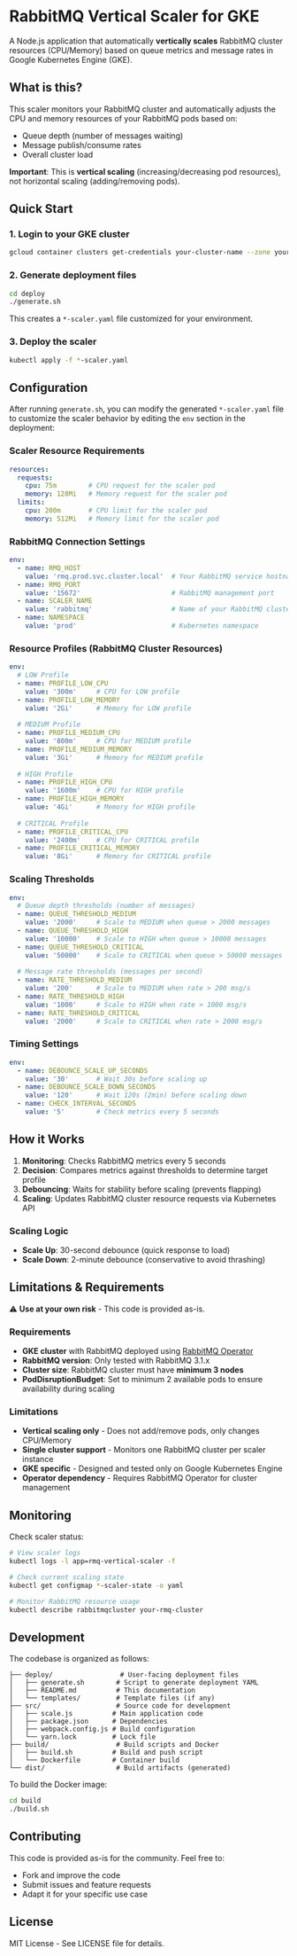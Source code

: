 # RabbitMQ Vertical Scaler for GKE

A Node.js application that automatically **vertically scales** RabbitMQ cluster resources (CPU/Memory) based on queue metrics and message rates in Google Kubernetes Engine (GKE).

## What is this?

This scaler monitors your RabbitMQ cluster and automatically adjusts the CPU and memory resources of your RabbitMQ pods based on:
- Queue depth (number of messages waiting)
- Message publish/consume rates
- Overall cluster load

**Important**: This is **vertical scaling** (increasing/decreasing pod resources), not horizontal scaling (adding/removing pods).

## Quick Start

### 1. Login to your GKE cluster
```bash
gcloud container clusters get-credentials your-cluster-name --zone your-zone --project your-project
```

### 2. Generate deployment files
```bash
cd deploy
./generate.sh
```
This creates a `*-scaler.yaml` file customized for your environment.

### 3. Deploy the scaler
```bash
kubectl apply -f *-scaler.yaml
```

## Configuration

After running `generate.sh`, you can modify the generated `*-scaler.yaml` file to customize the scaler behavior by editing the `env` section in the deployment:

### Scaler Resource Requirements
```yaml
resources:
  requests:
    cpu: 75m        # CPU request for the scaler pod
    memory: 128Mi   # Memory request for the scaler pod
  limits:
    cpu: 200m       # CPU limit for the scaler pod
    memory: 512Mi   # Memory limit for the scaler pod
```

### RabbitMQ Connection Settings
```yaml
env:
  - name: RMQ_HOST
    value: 'rmq.prod.svc.cluster.local'  # Your RabbitMQ service hostname
  - name: RMQ_PORT
    value: '15672'                       # RabbitMQ management port
  - name: SCALER_NAME
    value: 'rabbitmq'                    # Name of your RabbitMQ cluster resource
  - name: NAMESPACE
    value: 'prod'                        # Kubernetes namespace
```

### Resource Profiles (RabbitMQ Cluster Resources)
```yaml
env:
  # LOW Profile
  - name: PROFILE_LOW_CPU
    value: '300m'     # CPU for LOW profile
  - name: PROFILE_LOW_MEMORY
    value: '2Gi'      # Memory for LOW profile
  
  # MEDIUM Profile
  - name: PROFILE_MEDIUM_CPU
    value: '800m'     # CPU for MEDIUM profile
  - name: PROFILE_MEDIUM_MEMORY
    value: '3Gi'      # Memory for MEDIUM profile
  
  # HIGH Profile
  - name: PROFILE_HIGH_CPU
    value: '1600m'    # CPU for HIGH profile
  - name: PROFILE_HIGH_MEMORY
    value: '4Gi'      # Memory for HIGH profile
  
  # CRITICAL Profile
  - name: PROFILE_CRITICAL_CPU
    value: '2400m'    # CPU for CRITICAL profile
  - name: PROFILE_CRITICAL_MEMORY
    value: '8Gi'      # Memory for CRITICAL profile
```

### Scaling Thresholds
```yaml
env:
  # Queue depth thresholds (number of messages)
  - name: QUEUE_THRESHOLD_MEDIUM
    value: '2000'     # Scale to MEDIUM when queue > 2000 messages
  - name: QUEUE_THRESHOLD_HIGH
    value: '10000'    # Scale to HIGH when queue > 10000 messages
  - name: QUEUE_THRESHOLD_CRITICAL
    value: '50000'    # Scale to CRITICAL when queue > 50000 messages
  
  # Message rate thresholds (messages per second)
  - name: RATE_THRESHOLD_MEDIUM
    value: '200'      # Scale to MEDIUM when rate > 200 msg/s
  - name: RATE_THRESHOLD_HIGH
    value: '1000'     # Scale to HIGH when rate > 1000 msg/s
  - name: RATE_THRESHOLD_CRITICAL
    value: '2000'     # Scale to CRITICAL when rate > 2000 msg/s
```

### Timing Settings
```yaml
env:
  - name: DEBOUNCE_SCALE_UP_SECONDS
    value: '30'       # Wait 30s before scaling up
  - name: DEBOUNCE_SCALE_DOWN_SECONDS
    value: '120'      # Wait 120s (2min) before scaling down
  - name: CHECK_INTERVAL_SECONDS
    value: '5'        # Check metrics every 5 seconds
```

## How it Works

1. **Monitoring**: Checks RabbitMQ metrics every 5 seconds
2. **Decision**: Compares metrics against thresholds to determine target profile
3. **Debouncing**: Waits for stability before scaling (prevents flapping)
4. **Scaling**: Updates RabbitMQ cluster resource requests via Kubernetes API

### Scaling Logic
- **Scale Up**: 30-second debounce (quick response to load)
- **Scale Down**: 2-minute debounce (conservative to avoid thrashing)

## Limitations & Requirements

⚠️ **Use at your own risk** - This code is provided as-is.

### Requirements
- **GKE cluster** with RabbitMQ deployed using [RabbitMQ Operator](https://www.rabbitmq.com/kubernetes/operator/operator-overview.html)
- **RabbitMQ version**: Only tested with RabbitMQ 3.1.x
- **Cluster size**: RabbitMQ cluster must have **minimum 3 nodes**
- **PodDisruptionBudget**: Set to minimum 2 available pods to ensure availability during scaling

### Limitations
- **Vertical scaling only** - Does not add/remove pods, only changes CPU/Memory
- **Single cluster support** - Monitors one RabbitMQ cluster per scaler instance
- **GKE specific** - Designed and tested only on Google Kubernetes Engine
- **Operator dependency** - Requires RabbitMQ Operator for cluster management

## Monitoring

Check scaler status:
```bash
# View scaler logs
kubectl logs -l app=rmq-vertical-scaler -f

# Check current scaling state
kubectl get configmap *-scaler-state -o yaml

# Monitor RabbitMQ resource usage
kubectl describe rabbitmqcluster your-rmq-cluster
```

## Development

The codebase is organized as follows:

```
├── deploy/                 # User-facing deployment files
│   ├── generate.sh        # Script to generate deployment YAML
│   ├── README.md          # This documentation
│   └── templates/         # Template files (if any)
├── src/                   # Source code for development
│   ├── scale.js          # Main application code
│   ├── package.json      # Dependencies
│   ├── webpack.config.js # Build configuration
│   └── yarn.lock         # Lock file
├── build/                 # Build scripts and Docker
│   ├── build.sh          # Build and push script
│   └── Dockerfile        # Container build
└── dist/                  # Build artifacts (generated)
```

To build the Docker image:
```bash
cd build
./build.sh
```

## Contributing

This code is provided as-is for the community. Feel free to:
- Fork and improve the code
- Submit issues and feature requests
- Adapt it for your specific use case

## License

MIT License - See LICENSE file for details.
